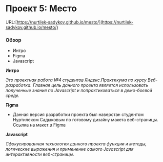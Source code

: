 # Проект 5: Место

URL:[https://nurtilek-sadykov.github.io/mesto/](https://nurtilek-sadykov.github.io/mesto/)

### Обзор

* Интро
* Figma
* Javascript

**Интро**

*Это проектная работа №4 студентов Яндекс.Практикума по курсу Веб-разработка.*
*Главная цель данного проекта является использовать полученные знания по Javascript и попрактиковаться в демо-боевой среде.*

**Figma**

* Данная версия разработки проекта был наверстан студентом Нуртилеком Садыковым по готовому дизайну макета веб-страницы. [Ссылка на макет в Figma](https://www.figma.com/file/2cn9N9jSkmxD84oJik7xL7/JavaScript.-Sprint-4?node-id=0%3A1)

**Javascript**

*Сфокусированная технология данного проекта функции и методы, логические выражения и применение самого Javascript для интерактивности веб-страницы.* 
